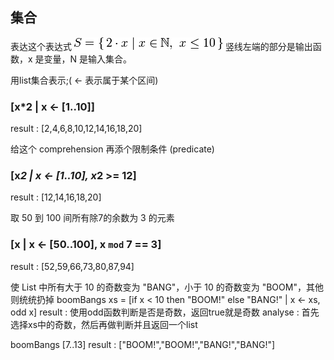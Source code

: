 


## 集合

表达这个表达式
![2的倍数](https://github.com/fanerwei222/Pic/blob/master/Haskell/setnotation.png)
竖线左端的部分是输出函数，x 是变量，N 是输入集合。

用list集合表示;(  <- 表示属于某个区间)
### [x*2 | x <- [1..10]]
result : [2,4,6,8,10,12,14,16,18,20]

给这个 comprehension 再添个限制条件 (predicate)
### [x*2 | x <- [1..10], x*2 >= 12]
result : [12,14,16,18,20]

取 50 到 100 间所有除7的余数为 3 的元素
### [x | x <- [50..100], x `mod` 7 == 3]
result : [52,59,66,73,80,87,94]

使 List 中所有大于 10 的奇数变为 "BANG"，小于 10 的奇数变为 "BOOM"，其他则统统扔掉
boomBangs xs = [if x < 10 then "BOOM!" else "BANG!" | x <- xs, odd x]
result : 使用odd函数判断是否是奇数，返回true就是奇数
analyse : 首先选择xs中的奇数，然后再做判断并且返回一个list

boomBangs [7..13]
result : ["BOOM!","BOOM!","BANG!","BANG!"]
